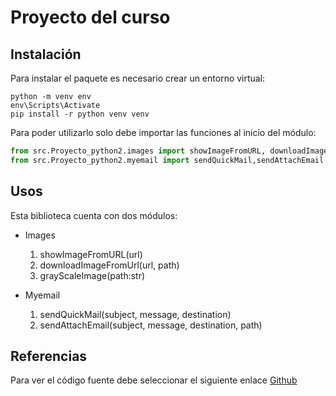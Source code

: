 # Proyecto del curso

## Instalación

Para instalar el paquete es necesario crear un entorno virtual:

```
python -m venv env
env\Scripts\Activate
pip install -r python venv venv 
```

Para poder utilizarlo solo debe importar las funciones al inicio del módulo:

```python
from src.Proyecto_python2.images import showImageFromURL, downloadImageFromUrl,grayScaleImage
from src.Proyecto_python2.myemail import sendQuickMail,sendAttachEmail
```


## Usos

Esta biblioteca cuenta con dos módulos:

* Images
    
    1. showImageFromURL(url)
    2. downloadImageFromUrl(url, path)
    3. grayScaleImage(path:str)

* Myemail

    1. sendQuickMail(subject, message, destination)
    2. sendAttachEmail(subject, message, destination, path)

## Referencias

Para ver el código fuente debe seleccionar el siguiente enlace [Github](https://github.com/sary1202/Proyecto)

